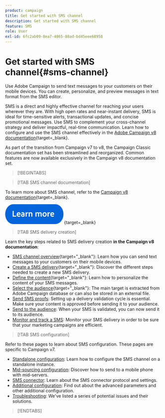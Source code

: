 ```yaml
---
product: campaign
title: Get started with SMS channel
description: Get started with SMS channel
feature: SMS
role: User
exl-id: 6fc2ab09-8ea7-4865-88ad-bd45eee68958
---
```

# Get started with SMS channel{#sms-channel}

Use Adobe Campaign to send text messages to your customers on their mobile devices. You can create, personalize, and preview messages in text format from the SMS editor.

SMS is a direct and highly effective channel for reaching your users wherever they are. With high open rates and near-instant delivery, SMS is ideal for time-sensitive alerts, transactional updates, and concise promotional messages. Use SMS to complement your cross-channel strategy and deliver impactful, real-time communication. Learn how to configure and use the SMS channel effectively in the [Adobe Campaign v8 documentation](https://experienceleague.adobe.com/docs/campaign/campaign-v8/send/sms/sms.html){target=_blank}.

As part of the transition from Campaign v7 to v8, the Campaign Classic documentation set has been streamlined and reorganized. Common features are now available exclusively in the Campaign v8 documentation set.

>[!BEGINTABS]

>[!TAB SMS channel documentation] 

To learn more about SMS channel, refer to the [Campaign v8 documentation](https://experienceleague.adobe.com/docs/campaign/campaign-v8/send/sms/sms.html){target=_blank}.


[![image](../../assets/do-not-localize/learn-more-button.svg)](https://experienceleague.adobe.com/docs/campaign/campaign-v8/send/sms/sms.html){target=_blank}


>[!TAB SMS delivery creation]

Learn the key steps related to SMS delivery creation **in the Campaign v8 documentation**:

* [SMS channel overview](https://experienceleague.adobe.com/docs/campaign/campaign-v8/send/sms/sms.html){target="_blank"}: Learn how you can send text messages to your customers on their mobile devices. 
* [Create a SMS delivery](https://experienceleague.adobe.com/docs/campaign/campaign-v8/send/sms/create-sms/create-sms.html){target="_blank"}: Discover the different steps needed to create a new SMS delivery.
* [Define the content](https://experienceleague.adobe.com/docs/campaign/campaign-v8/send/sms/create-sms/sms-content.html){target="_blank"}: Learn how to personalize the content of your SMS messages.
* [Select the audience](https://experienceleague.adobe.com/docs/campaign/campaign-v8/send/sms/create-sms/sms-audience.html){target="_blank"}: The main target is extracted from Adobe Campaign database or can also be stored in an external file.  
* [Send SMS proofs](https://experienceleague.adobe.com/docs/campaign/campaign-v8/send/sms/validate-sms/sms-proofs.html): Setting up a delivery validation cycle is essential. Make sure your content is approved before sending it to your audience.
* [Send to the audience](https://experienceleague.adobe.com/docs/campaign/campaign-v8/send/sms/validate-sms/sms-send.html): When your SMS is validated, you can now send it to its audience.
* [Monitor and track a SMS](https://experienceleague.adobe.com/docs/campaign/campaign-v8/send/sms/sms-monitor.html): Monitor your SMS delivery in order to be sure that your marketing campaigns are efficient.


>[!TAB SMS configuration]

Refer to these pages to learn about SMS configuration. These pages are specific to Campaign v7.

* [Standalone configuration](sms-set-up.md): Learn how to configure the SMS channel on a standalone instance.
* [Mid-sourcing configuration](sms-set-up-mid.md): Discover how to send to a mobile phone with mid-servers.
* [SMS connector](sms-protocol.md): Learn about the SMS connector protocol and settings.
* [Additional configuration](sms-send.md): Find out about the advanced parameters and other additional configuration.
* [Troubleshooting](troubleshooting-sms.md): We've listed a series of potential issues and their solutions.

>[!ENDTABS]



<!--
Use Adobe Campaign to send personalized SMS messages.

Before starting sending SMS:

* Make sure recipient profiles contain at least a mobile phone in their profile.
* Learn more about the Adobe Campaign [Delivery best practices](delivery-best-practices.md).

The key steps to send a SMS are as follows:

* [Configure the SMS channel](sms-set-up.md)
* [Create a SMS delivery](sms-create.md)
* [Define the audience](sms-create.md#selecting-the-target-population)
* [Define the SMS content](sms-create.md#defining-the-sms-content)
* [Send, monitor and track SMS](sms-send.md)
* [Troubleshoot](troubleshooting-sms.md)

In addition, you need to be familiar with SMS protocol and settings. Walk through the connection set up between Adobe Campaign and a SMPP provider in [this document](sms-protocol.md)

For global information on how to create a delivery, refer to [this section](steps-about-delivery-creation-steps.md).

>[!NOTE]
>
>Adobe Campaign also lets you submit notifications on mobile terminals, via its **Adobe Campaign Mobile App Channel (NMAC)** option. 
> 
>For more on this, refer to the [Get started with mobile app channel](about-mobile-app-channel.md) section.
-->